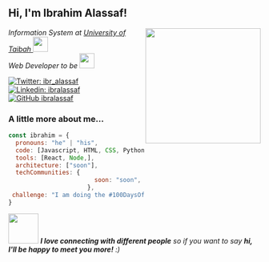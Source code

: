 <h2> Hi, I'm Ibrahim Alassaf!</h2>
<img align='right' src="https://media.giphy.com/media/TkZMjuv3S1qPJ3MV1u/giphy.gif" width="230">
<p><em>Information System at <a href="https://www.taibahu.edu.sa/Pages/AR/Home.aspx">University of Taibah </a><img src="https://media.giphy.com/media/13HgwGsXF0aiGY/giphy.gif" width="30"></br>Web Developer to be <img src="https://media.giphy.com/media/WUlplcMpOCEmTGBtBW/giphy.gif" width="30"> 
</em></p> 

[![Twitter: ibr_alassaf](https://img.shields.io/twitter/follow/ibr_alassaf?style=social)](https://twitter.com/ibr_alassaf)
[![Linkedin: ibralassaf](https://img.shields.io/badge/-ibralassaf-blue?style=flat-square&logo=Linkedin&logoColor=white&link=https://www.linkedin.com/in/ibralassaf/)](https://www.linkedin.com/in/ibralassaf)
[![GitHub ibralassaf](https://img.shields.io/github/followers/ibralassaf?label=follow&style=social)](https://github.com/ibralassaf)


### A little more about me...  

```javascript
const ibrahim = {
  pronouns: "he" | "his",
  code: [Javascript, HTML, CSS, Python, Java],
  tools: [React, Node,],
  architecture: ["soon"],
  techCommunities: {
                        soon: "soon",
                      },
 challenge: "I am doing the #100DaysOfCode challenge"
}
```

<img src="https://media.giphy.com/media/LnQjpWaON8nhr21vNW/giphy.gif" width="60"> <em><b>I love connecting with different people</b> so if you want to say <b>hi, I'll be happy to meet you more!</b> :)</em>

